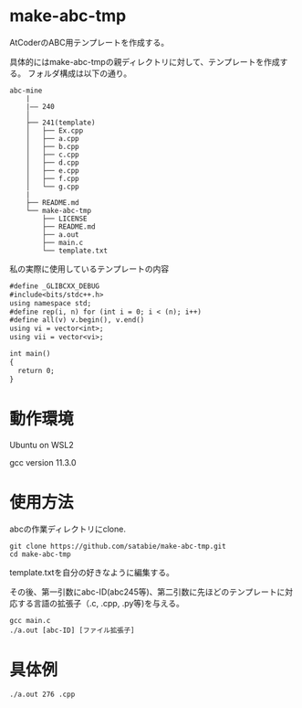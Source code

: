 # make-abc-tmp

AtCoderのABC用テンプレートを作成する。

具体的にはmake-abc-tmpの親ディレクトリに対して、テンプレートを作成する。
フォルダ構成は以下の通り。

```
abc-mine
    |
    |―― 240
    │  
    ├── 241(template)
    │   ├── Ex.cpp
    │   ├── a.cpp
    │   ├── b.cpp
    │   ├── c.cpp
    │   ├── d.cpp
    │   ├── e.cpp
    │   ├── f.cpp
    │   └── g.cpp
    |
    ├── README.md
    └── make-abc-tmp
        ├── LICENSE
        ├── README.md
        ├── a.out
        ├── main.c
        └── template.txt
```

私の実際に使用しているテンプレートの内容
```cpp:template.txt
#define _GLIBCXX_DEBUG
#include<bits/stdc++.h>
using namespace std;
#define rep(i, n) for (int i = 0; i < (n); i++)
#define all(v) v.begin(), v.end()
using vi = vector<int>;
using vii = vector<vi>;

int main()
{
  return 0;
}
```
# 動作環境
Ubuntu on WSL2

gcc version 11.3.0

# 使用方法
abcの作業ディレクトリにclone.
```
git clone https://github.com/satabie/make-abc-tmp.git
cd make-abc-tmp
```
template.txtを自分の好きなように編集する。

その後、第一引数にabc-ID(abc245等)、第二引数に先ほどのテンプレートに対応する言語の拡張子（.c, .cpp, .py等)を与える。
```
gcc main.c
./a.out [abc-ID] [ファイル拡張子]
```
# 具体例
```
./a.out 276 .cpp
```